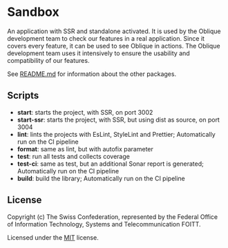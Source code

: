 # Sandbox

An application with SSR and standalone activated. It is used by the Oblique development team to check our features
in a real application. Since it covers every feature, it can be used to see Oblique in actions. The Oblique development
team uses it intensively to ensure the usability and compatibility of our features.

See [README.md](../../README.md) for information about the other packages.

## Scripts

- **start**: starts the project, with SSR, on port 3002
- **start-ssr**: starts the project, with SSR, but using dist as source, on port 3004
- **lint**: lints the projects with EsLint, StyleLint and Prettier; Automatically run on the CI pipeline
- **format**: same as lint, but with autofix parameter
- **test**: run all tests and collects coverage
- **test-ci**: same as test, but an additional Sonar report is generated; Automatically run on the CI pipeline
- **build**: build the library; Automatically run on the CI pipeline

## License

Copyright (c) The Swiss Confederation, represented by the Federal Office of Information Technology, Systems and Telecommunication FOITT.

Licensed under the [MIT](../../LICENSE) license.

